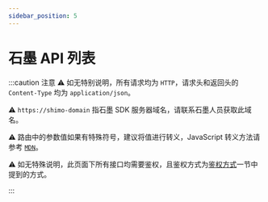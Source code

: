 ```yaml
---
sidebar_position: 5
---
```


# 石墨 API 列表

:::caution 注意
⚠️ 如无特别说明，所有请求均为 `HTTP`，请求头和返回头的 `Content-Type` 均为 `application/json`。

⚠️ `https://shimo-domain` 指石墨 SDK 服务器域名，请联系石墨人员获取此域名。

⚠️ 路由中的参数值如果有特殊符号，建议将值进行转义，JavaScript 转义方法请参考 [`MDN`](https://developer.mozilla.org/zh-CN/docs/Web/JavaScript/Reference/Global_Objects/encodeURIComponent?fileGuid=Wr3DVn8lO4HE2kJQ)。

⚠️ 如无特殊说明，此页面下所有接口均需要鉴权，且鉴权方式为[鉴权方式](./base.md#auth-methods)一节中提到的方式。

:::
